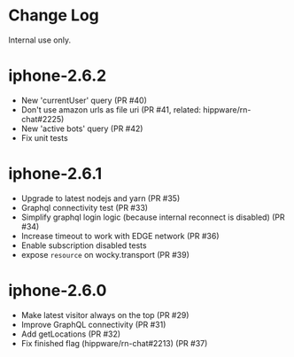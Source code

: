 # Change Log

Internal use only.

# iphone-2.6.2

* New 'currentUser' query (PR #40)
* Don't use amazon urls as file uri (PR #41, related: hippware/rn-chat#2225)
* New 'active bots' query (PR #42)
* Fix unit tests

# iphone-2.6.1

* Upgrade to latest nodejs and yarn (PR #35)
* Graphql connectivity test (PR #33)
* Simplify graphql login logic (because internal reconnect is disabled) (PR #34)
* Increase timeout to work with EDGE network (PR #36)
* Enable subscription disabled tests
* expose `resource` on wocky.transport (PR #39)

# iphone-2.6.0

* Make latest visitor always on the top (PR #29)
* Improve GraphQL connectivity (PR #31)
* Add getLocations (PR #32)
* Fix finished flag (hippware/rn-chat#2213) (PR #37)
